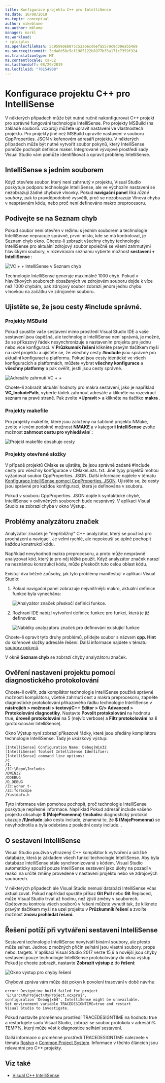 ```yaml
---
title: Konfigurace projektu C++ pro IntelliSense
ms.date: 10/08/2018
ms.topic: conceptual
author: mikeblome
ms.author: mblome
manager: markl
ms.workload:
- cplusplus
ms.openlocfilehash: 5c95990eb875c52a66cd0efa5579c9d39eab5469
ms.sourcegitcommit: 3cda0d58c5cf1985122b8977b33a171c7359f324
ms.translationtype: MT
ms.contentlocale: cs-CZ
ms.lasthandoff: 08/29/2019
ms.locfileid: "70154908"
---
```

# <a name="configure-a-c-project-for-intellisense"></a>Konfigurace projektu C++ pro IntelliSense

V některých případech může být nutné ručně nakonfigurovat C++ projekt pro správné fungování technologie IntelliSense. Pro projekty MSBuild (na základě souborů. vcxproj) můžete upravit nastavení ve vlastnostech projektu. Pro projekty jiné než MSBuild upravíte nastavení v souboru CppProperties. JSON v kořenovém adresáři projektu. V některých případech může být nutné vytvořit soubor pokynů, který IntelliSense pomůže pochopit definice maker. Integrované vývojové prostředí sady Visual Studio vám pomůže identifikovat a opravit problémy IntelliSense.

## <a name="single-file-intellisense"></a>IntelliSense s jedním souborem

Když otevřete soubor, který není zahrnutý v projektu, Visual Studio poskytuje podporu technologie IntelliSense, ale ve výchozím nastavení se nezobrazují žádné chybové vlnovky. Pokud **navigační panel** říká *různé soubory*, pak to pravděpodobně vysvětlí, proč se nezobrazuje Vlnová chyba v nesprávném kódu, nebo proč není definováno makro preprocesoru.

## <a name="check-the-error-list"></a>Podívejte se na Seznam chyb

Pokud soubor není otevřen v režimu s jedním souborem a technologie IntelliSense nepracuje správně, první místo, kde se má kontrolovat, je Seznam chyb okno. Chcete-li zobrazit všechny chyby technologie IntelliSense pro aktuální zdrojový soubor společně se všemi zahrnutými hlavičkými soubory, v rozevíracím seznamu vyberte možnost **sestavení + IntelliSense** :

![VC + + IntelliSense v Seznam chyb](media/vcpp-intellisense-error-list.png)

Technologie IntelliSense generuje maximálně 1000 chyb. Pokud v hlavičkových souborech obsažených ve zdrojovém souboru dojde k více než 1000 chybám, pak zdrojový soubor zobrazí jenom jednu chybu vlnovkou na začátku ve zdrojovém souboru.

## <a name="ensure-include-paths-are-correct"></a>Ujistěte se, že jsou cesty #include správné.

### <a name="msbuild-projects"></a>Projekty MSBuild

Pokud spustíte vaše sestavení mimo prostředí Visual Studio IDE a vaše sestavení jsou úspěšná, ale technologie IntelliSense není správná, je možné, že se příkazový řádek nesynchronizuje s nastavením projektu pro jednu nebo více konfigurací. V **Průzkumník řešení** klikněte pravým tlačítkem myši na uzel projektu a ujistěte se, že všechny cesty **#include** jsou správné pro aktuální konfiguraci a platformu. Pokud jsou cesty identické ve všech konfiguracích a platformách, můžete vybrat **všechny konfigurace** a **všechny platformy** a pak ověřit, jestli jsou cesty správné.

![Adresáře zahrnutí VC + +](media/vcpp-intellisense-include-paths.png)

Chcete-li zobrazit aktuální hodnoty pro makra sestavení, jako je například **VC_IncludePath**, vyberte řádek zahrnout adresáře a klikněte na rozevírací seznam na pravé straně. Pak zvolte  **\<Upravit >** a klikněte na tlačítko **makra** .

### <a name="makefile-projects"></a>Projekty makefile

Pro projekty makefile, které jsou založeny na šabloně projektu NMake, zvolte v levém podokně možnost **NMAKE** a v kategorii **IntelliSense** zvolte možnost **zahrnout cestu pro vyhledávání** :

![Projekt makefile obsahuje cesty](media/vcpp-intellisense-makefile-include-paths.png)

### <a name="open-folder-projects"></a>Projekty otevřené složky

V případě projektů CMake se ujistěte, že jsou správně zadané #include cesty pro všechny konfigurace v CMakeLists. txt. Jiné typy projektů mohou vyžadovat soubor CppProperties. JSON. Další informace najdete v tématu [Konfigurace IntelliSense pomocí CppProperties. JSON](/cpp/build/open-folder-projects-cpp#configure-code-navigation-with-cpppropertiesjson). Ujistěte se, že cesty jsou správné pro každou konfiguraci, která je definována v souboru.

Pokud v souboru CppProperties. JSON dojde k syntaktické chybě, IntelliSense v ovlivněných souborech bude nesprávný. V aplikaci Visual Studio se zobrazí chyba v okno Výstup.

## <a name="tag-parser-issues"></a>Problémy analyzátoru značek

Analyzátor značek je "nepřibližný" C++ analyzátor, který se používá pro procházení a navigaci. Je velmi rychlé, ale nepokouší se úplně pochopit každou konstrukci kódu.

Například nevyhodnotí makra preprocesoru, a proto může nesprávně analyzovat kód, který je pro něj těžké použít. Když analyzátor značek narazí na neznámou konstrukci kódu, může přeskočit tuto celou oblast kódu.

Existují dva běžné způsoby, jak tyto problémy manifestují v aplikaci Visual Studio:

1. Pokud navigační panel zobrazuje nejvnitřnější makro, aktuální definice funkce byla vynechána:

   ![Analyzátor značek přeskočí definici funkce.](media/vcpp-intellisense-tag-parser-macro.png)

1. Rozhraní IDE nabízí vytvoření definice funkce pro funkci, která je již definována:

   ![Nabídky analyzátoru značek pro definování existující funkce](media/vcpp-intellisense-tag-parser-function.png)

Chcete-li opravit tyto druhy problémů, přidejte soubor s názvem **cpp. Hint** do kořenové složky adresáře řešení. Další informace najdete v tématu [soubory pokynů](/cpp/build/reference/hint-files).

V okně **Seznam chyb** se zobrazí chyby analyzátoru značek.

## <a name="validate-project-settings-with-diagnostic-logging"></a>Ověření nastavení projektu pomocí diagnostického protokolování

Chcete-li ověřit, zda kompilátor technologie IntelliSense používá správné možnosti kompilátoru, včetně zahrnutí cest a makra preprocesoru, zapněte diagnostické protokolování příkazového řádku technologie IntelliSense v **nástrojích > možnosti > textovýC++ Editor > C/> Advanced > Protokolování diagnostiky**. Nastavte **Povolit protokolování** na hodnotu true, **úroveň protokolování** na 5 (nejvíc verbose) a **Filtr protokolování** na 8 (protokolování IntelliSense).

Okno Výstup nyní zobrazí příkazové řádky, které jsou předány kompilátoru technologie IntelliSense. Tady je ukázkový výstup:

```output
[IntelliSense] Configuration Name: Debug|Win32
[IntelliSense] Toolset IntelliSense Identifier:
[IntelliSense] command line options:
/c
/I.
/IC:\Repo\Includes
/DWIN32
/DDEBUG
/D_DEBUG
/Zc:wchar_t-
/Zc:forScope
/Yustdafx.h
```

Tyto informace vám pomohou pochopit, proč technologie IntelliSense poskytuje nepřesné informace. Například Pokud adresář include vašeho projektu obsahuje **$ (MojePromenna) \Include**a diagnostický protokol ukazuje **/I\Include** jako cestu include, znamená to, že **$ (MojePromenna)** se nevyhodnotila a byla odebrána z poslední cesty include. .

## <a name="about-the-intellisense-build"></a>O sestavení IntelliSense

Visual Studio používá vyhrazený C++ kompilátor k vytvoření a údržbě databáze, která je základem všech funkcí technologie IntelliSense. Aby byla databáze IntelliSense stále synchronizovaná s kódem, Visual Studio automaticky spouští pouze IntelliSense sestavení jako úlohy na pozadí v reakci na určité změny provedené v nastavení projektu nebo ve zdrojových souborech.

V některých případech ale Visual Studio nemusí databázi IntelliSense včas aktualizovat. Pokud například spustíte příkaz **Git Pull** nebo **Git** Replaced, může Visual Studio trvat až hodinu, než zjistí změny v souborech. Opětovnou kontrolu všech souborů v řešení můžete vynutit tak, že kliknete pravým tlačítkem myši na uzel projektu v **Průzkumník řešení** a zvolíte možnost **znovu prohledat řešení**.

## <a name="troubleshooting-intellisense-build-failures"></a>Řešení potíží při vytváření sestavení IntelliSense

Sestavení technologie IntelliSense nevytváří binární soubory, ale přesto může selhat. Jednou z možných příčin selhání jsou vlastní soubory. props nebo. targets. V aplikaci Visual Studio 2017 verze 15,6 a novější jsou chyby sestavení pouze technologie IntelliSense protokolovány do okna výstup. Pokud je chcete zobrazit, nastavte **Zobrazit výstup z** do **řešení**:

![Okno výstup pro chyby řešení](media/vcpp-intellisense-output-window.png)

Chybová zpráva vám může dát pokyn k povolení trasování v době návrhu:

```output
error: Designtime build failed for project 'E:\src\MyProject\MyProject.vcxproj',
configuration 'Debug|x64'. IntelliSense might be unavailable.
Set environment variable TRACEDESIGNTIME=true and restart
Visual Studio to investigate.
```

Pokud nastavíte proměnnou prostředí TRACEDESIGNTIME na hodnotu true a restartujete sadu Visual Studio, zobrazí se soubor protokolu v adresáři% TEMP%, který může vést k diagnostice selhání sestavení.

Další informace o proměnné prostředí TRACEDESIGNTIME naleznete v tématu [Roslyn](https://github.com/dotnet/roslyn/wiki/Diagnosing-Project-System-Build-Errors) a [Common Project System](https://github.com/dotnet/project-system/blob/master/docs/design-time-builds.md). Informace v těchto článcích jsou relevantní pro C++ projekty.

## <a name="see-also"></a>Viz také

- [Visual C++ IntelliSense](visual-cpp-intellisense.md)
